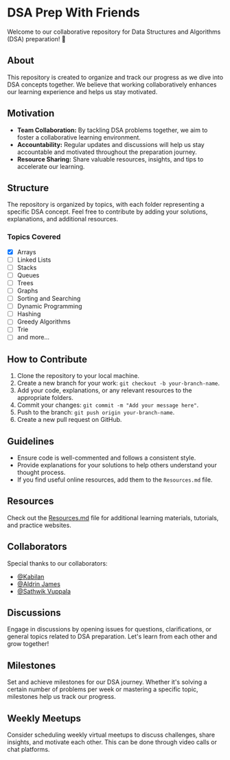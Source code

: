 # DSA Prep With Friends

Welcome to our collaborative repository for Data Structures and Algorithms (DSA) preparation! 🚀

## About
This repository is created to organize and track our progress as we dive into DSA concepts together. We believe that working collaboratively enhances our learning experience and helps us stay motivated.

## Motivation
- **Team Collaboration:** By tackling DSA problems together, we aim to foster a collaborative learning environment.
- **Accountability:** Regular updates and discussions will help us stay accountable and motivated throughout the preparation journey.
- **Resource Sharing:** Share valuable resources, insights, and tips to accelerate our learning.

## Structure
The repository is organized by topics, with each folder representing a specific DSA concept. Feel free to contribute by adding your solutions, explanations, and additional resources.

### Topics Covered
- [x] Arrays
- [ ] Linked Lists
- [ ] Stacks
- [ ] Queues
- [ ] Trees
- [ ] Graphs
- [ ] Sorting and Searching
- [ ] Dynamic Programming
- [ ] Hashing
- [ ] Greedy Algorithms
- [ ] Trie
- [ ] and more...

## How to Contribute
1. Clone the repository to your local machine.
2. Create a new branch for your work: `git checkout -b your-branch-name`.
3. Add your code, explanations, or any relevant resources to the appropriate folders.
4. Commit your changes: `git commit -m "Add your message here"`.
5. Push to the branch: `git push origin your-branch-name`.
6. Create a new pull request on GitHub.

## Guidelines
- Ensure code is well-commented and follows a consistent style.
- Provide explanations for your solutions to help others understand your thought process.
- If you find useful online resources, add them to the `Resources.md` file.

## Resources
Check out the [Resources.md](Resources.md) file for additional learning materials, tutorials, and practice websites.

## Collaborators
Special thanks to our collaborators:
- [@Kabilan](https://github.com/kabilankavi131)
- [@Aldrin James](https://github.com/aldrinkodes)
- [@Sathwik Vuppala](https://github.com/Friend3)

## Discussions
Engage in discussions by opening issues for questions, clarifications, or general topics related to DSA preparation. Let's learn from each other and grow together!

## Milestones
Set and achieve milestones for our DSA journey. Whether it's solving a certain number of problems per week or mastering a specific topic, milestones help us track our progress.

## Weekly Meetups
Consider scheduling weekly virtual meetups to discuss challenges, share insights, and motivate each other. This can be done through video calls or chat platforms.

